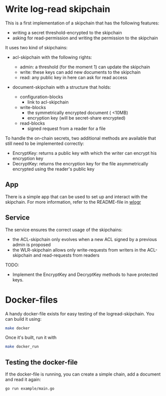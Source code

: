 # Write log-read skipchain

This is a first implementation of a skipchain that has the following features:

- writing a secret threshold-encrypted to the skipchain
- asking for read-permission and writing the permission to the skipchain

It uses two kind of skipchains:

- acl-skipchain with the following rights:
	- admin: a threshold (for the moment 1) can update the skipchain
	- write: these keys can add new documents to the skipchain
	- read: any public key in here can ask for read access
	
- document-skipchain with a structure that holds:
	- configuration-blocks
		- link to acl-skipchain
	- write-blocks
		- the symmetrically encrypted document ( <10MB)
		- encryption key (will be secret-share encrypted)
	- read-blocks
		- signed request from a reader for a file

To handle the on-chain secrets, two additional methods are available that still
need to be implemented correctly:

- EncryptKey: returns a public key with which the writer can encrypt his
encryption key
- DecryptKey: returns the encryption key for the file asymmetrically encrypted using the
reader's public key

## App

There is a simple app that can be used to set up and interact with the skipchain.
For more information, refer to the README-file in <a href="wlogr/README.md">wlogr</a>

## Service

The service ensures the correct usage of the skipchains:
- the ACL-skipchain only evolves when a new ACL signed by a previous admin is
proposed
- the WLR-skipchain allows only write-requests from writers in the ACL-skipchain
and read-requests from readers

TODO:

- Implement the EncryptKey and DecryptKey methods to have protected keys.

# Docker-files

A handy docker-file exists for easy testing of the logread-skipchain. You
can build it using:

```bash
make docker
```

Once it's built, run it with

```bash
make docker_run
```

## Testing the docker-file

If the docker-file is running, you can create a simple chain, add a document
and read it again:

```bash
go run example/main.go
```
